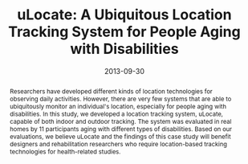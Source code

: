 ---
abstract: |-
  Researchers have developed different kinds of location technologies for observing daily activities. However, there are very few systems that are able to ubiquitously monitor an individual's location, especially for people aging with disabilities. In this study, we developed a location tracking system, uLocate, capable of both indoor and outdoor tracking. The system was evaluated in real homes by 11 participants aging with different types of disabilities. Based on our evaluations, we believe uLocate and the findings of this case study will benefit designers and rehabilitation researchers who require location-based tracking technologies for health-related studies.
authors:
- chen
- Mark Harniss
- Justin Haowei Lim
- Youngjun Han
- Kurt L. Johnson
- patel
award: ''
bibtex: |-
  @inproceedings{Chen:2013:UUL:2555319.2555354,
   author = {Chen, Ke-Yu and Harniss, Mark and Lim, Justin Haowei and Han, Youngjun and Johnson, Kurt L. and Patel, Shwetak N.},
   title = {uLocate: A Ubiquitous Location Tracking System for People Aging with Disabilities},
   booktitle = {Proceedings of the 8th International Conference on Body Area Networks},
   series = {BodyNets '13},
   year = {2013},
   isbn = {978-1-936968-89-3},
   location = {Boston, Massachusetts},
   pages = {173--176},
   numpages = {4},
   url = {http://dx.doi.org/10.4108/icst.bodynets.2013.253584},
   doi = {10.4108/icst.bodynets.2013.253584},
   acmid = {2555354},
   publisher = {ICST (Institute for Computer Sciences, Social-Informatics and Telecommunications Engineering)},
   address = {ICST, Brussels, Belgium, Belgium},
   keywords = {disability, indoor, location, outdoor, tracking, wearable},
  }
caption: ''
citation: |-
  Ke-Yu Chen, Mark Harniss, Justin Haowei Lim, Youngjun Han, Kurt L. Johnson, and Shwetak N. Patel. 2013. uLocate: a ubiquitous location tracking system for people aging with disabilities.  In Proceedings of the 8th International Conference on Body Area Networks (BodyNets '13). ICST (Institute for Computer Sciences, Social-Informatics and Telecommunications Engineering), ICST, Brussels, Belgium, Belgium,  173-176. DOI: http://dx.doi.org/10.4108/icst.bodynets.2013.253584
conference: International Conference on Body Area Networks (BodyNets), 2013
date: '2013-09-30'
image: ''
pdf: /pdfs/ulocate.pdf
thumbnail: ''
title: 'uLocate: A Ubiquitous Location Tracking System for People Aging with Disabilities'
video: ''
video_embed: ''
---
